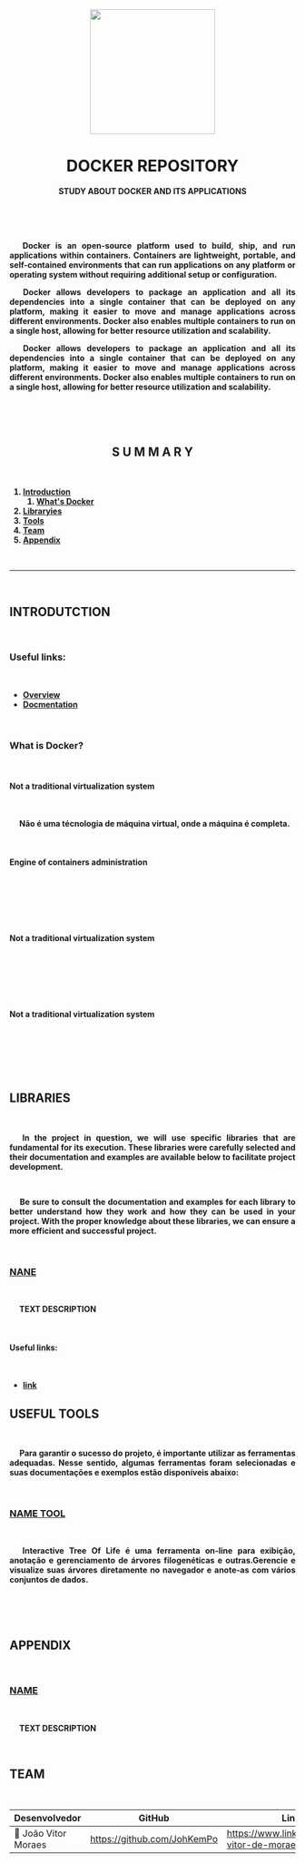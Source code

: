 
<div align="center"><image src="https://user-images.githubusercontent.com/74382074/225942034-7263a731-9833-40a7-aec1-a8b42de01948.png" width="220px"></image></div>



<h1 align="center" id="head"><b>DOCKER REPOSITORY<b></h1>

<p align="center"><b>STUDY ABOUT DOCKER AND ITS APPLICATIONS</b></p>

<br>
<br>
<br>

<p align="justify">&emsp; Docker is an open-source platform used to build, ship, and run applications within containers. Containers are lightweight, portable, and self-contained environments that can run applications on any platform or operating system without requiring additional setup or configuration.</p>
<p align="justify">&emsp; Docker allows developers to package an application and all its dependencies into a single container that can be deployed on any platform, making it easier to move and manage applications across different environments. Docker also enables multiple containers to run on a single host, allowing for better resource utilization and scalability.</p>
<p align="justify">&emsp; Docker allows developers to package an application and all its dependencies into a single container that can be deployed on any platform, making it easier to move and manage applications across different environments. Docker also enables multiple containers to run on a single host, allowing for better resource utilization and scalability.</p>
<br>
<br>
<br>

<h2 align="center"> S U M M A R Y </h2>
<br>

1. [Introduction](#intro)
    1. [What's Docker](#WhatIsDocker)
1. [Libraryies](#libraries)
1. [Tools](#Tools)
1. [Team](#Team)    
1. [Appendix](#Appendix)

<br>

<hr>
<br>

<h2 id="intro"><b>INTRODUTCTION</b></h2><br>

<h3>Useful links:</h4><br>

- <a href="https://docs.docker.com/get-started/"> Overview </a><br>
- <a href="https://docs.docker.com/reference/"> Docmentation </a><br>

<br>
<h3 id="WhatIsDocker"><b>What is Docker?</b></h3><br>

<h4><b>Not a traditional virtualization system</b></h4><br>

<p align="justify">&emsp;  Não é uma técnologia de máquina virtual, onde a máquina é completa.</p><br>

<h4><b>Engine of containers administration </b></h4><br>

<p align="justify">&emsp;  </p><br>

<h4><b>Not a traditional virtualization system</b></h4><br>

<p align="justify">&emsp;  </p><br>

<h4><b>Not a traditional virtualization system</b></h4><br>

<p align="justify">&emsp;  </p><br>

<h2 id="libraries">LIBRARIES</h2><br>

<p align="justify">&emsp; In the project in question, we will use specific libraries that are fundamental for its execution. These libraries were carefully selected and their documentation and examples are available below to facilitate project development.</p><br>

<p align="justify">&emsp; Be sure to consult the documentation and examples for each library to better understand how they work and how they can be used in your project. With the proper knowledge about these libraries, we can ensure a more efficient and successful project.</p><br>

<h3 id="NAME"><a href="">NANE</a></h3><br>

<p align="justify">&emsp; TEXT DESCRIPTION</p><br>

<h4>Useful links:</h4><br>

- <a href="">link</a><br>



<!--------------------------------------------------------------------------->

<h2 id="Tools">USEFUL TOOLS</h2><br>

<p align="justify">&emsp; Para garantir o sucesso do projeto, é importante utilizar as ferramentas adequadas. Nesse sentido, algumas ferramentas foram selecionadas e suas documentações e exemplos estão disponíveis abaixo:</p><br>

<h3 id=""><a href="">NAME TOOL</a></h3><br>

<p align="justify">&emsp; Interactive Tree Of Life é uma ferramenta on-line para exibição, anotação e gerenciamento de árvores filogenéticas e outras.Gerencie e visualize suas árvores diretamente no navegador e anote-as com vários conjuntos de dados.</p><br>


<br>
<br>

<!--------------------------------------------------------------------------->

<h2 id="Appendix">APPENDIX</h2><br>

<h3><a href="e">NAME</a></h3><br>


<p align="justify">&emsp; TEXT DESCRIPTION</p><br>



<!--------------------------------------------------------------------------->

<h2 id="Team">TEAM</h2><br>

<div align="center">

|     Desenvolvedor              |           GitHub             |       LinkedIn     |
|--------------------------------|------------------------------|--------------------|
|👤 João Vitor Moraes            |https://github.com/JohKemPo   |https://www.linkedin.com/in/joao-vitor-de-moraes/|
</div>
<br>


